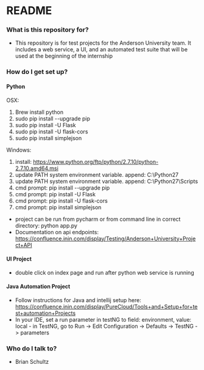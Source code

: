 # README #

### What is this repository for? ###

* This repository is for test projects for the Anderson University team.  It includes a web service, a UI, and an automated test suite that will be used at the beginning of the internship

### How do I get set up? ###

#### Python ####
OSX:

1. Brew install python
2. sudo pip install --upgrade pip
3. sudo pip install -U Flask 
4. sudo pip install -U flask-cors
5. sudo pip install simplejson

Windows:

1. install: https://www.python.org/ftp/python/2.7.10/python-2.7.10.amd64.msi
2. update PATH system environment variable.  append: C:\Python27
3. update PATH system environment variable.  append: C:\Python27\Scripts
4. cmd prompt: pip install --upgrade pip
5. cmd prompt: pip install -U Flask
6. cmd prompt: pip install -U flask-cors
7. cmd prompt: pip install simplejson

* project can be run from pycharm or from command line in correct directory: python app.py
* Documentation on api endpoints: https://confluence.inin.com/display/Testing/Anderson+University+Project+API

#### UI Project ####
* double click on index page and run after python web service is running

#### Java Automation Project ####
* Follow instructions for Java and intellij setup here: https://confluence.inin.com/display/PureCloud/Tools+and+Setup+for+test+automation+Projects
* In your IDE, set a run parameter in testNG to field: environment, value: local    - in TestNG, go to Run -> Edit Configuration -> Defaults -> TestNG -> parameters

### Who do I talk to? ###

* Brian Schultz
